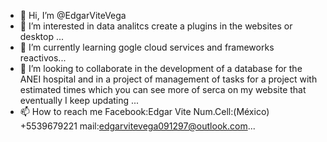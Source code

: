 - 👋 Hi, I’m @EdgarViteVega
- 👀 I’m interested in data analitcs  create a plugins in the websites or desktop ...
- 🌱 I’m currently learning gogle cloud services and frameworks reactivos...
- 💞️ I’m looking to collaborate in the development of a database for the ANEI hospital and in a project of management of tasks for a project with estimated times which you can see more of serca on my website that eventually I keep updating ...
- 📫 How to reach me Facebook:Edgar Vite   Num.Cell:(México) +5539679221 mail:edgarvitevega091297@outlook.com...

<!---
EdgarViteVega/EdgarViteVega is a ✨ special ✨ repository because its `README.md` (this file) appears on your GitHub profile.
You can click the Preview link to take a look at your changes.
--->
